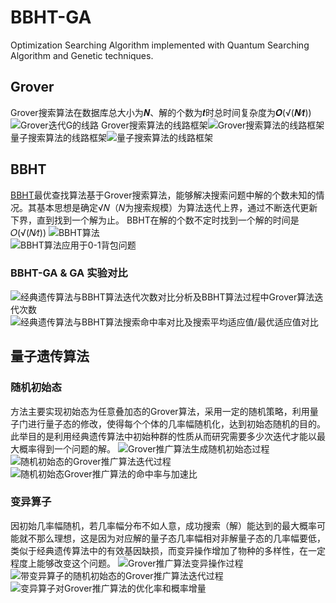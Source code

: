 # BBHT-GA
Optimization Searching Algorithm implemented with Quantum Searching Algorithm and Genetic techniques.

## Grover
Grover搜索算法在数据库总大小为𝑵、解的个数为𝒕时总时间复杂度为𝑶(√(𝑵∕𝒕))
![Grover迭代G的线路](https://github.com/ZorrowHu/BBHT-GA/blob/master/BBHT/photo/%E5%9B%BE%E7%89%871.png) 
Grover搜索算法的线路框架![Grover搜索算法的线路框架](https://github.com/ZorrowHu/BBHT-GA/blob/master/BBHT/photo/%E5%9B%BE%E7%89%872.png)
量子搜索算法的线路框架![量子搜索算法的线路框架](https://github.com/ZorrowHu/BBHT-GA/blob/master/BBHT/photo/%E5%9B%BE%E7%89%873.png)

## BBHT
[BBHT](https://arxiv.org/pdf/quant-ph/9605034.pdf)最优查找算法基于Grover搜索算法，能够解决搜索问题中解的个数未知的情况。其基本思想是确定√𝑁（𝑁为搜索规模）为算法迭代上界，通过不断迭代更新下界，直到找到一个解为止。
BBHT在解的个数不定时找到一个解的时间是𝑂(√(𝑁∕𝑡))
![BBHT算法](https://github.com/ZorrowHu/BBHT-GA/blob/master/BBHT/photo/%E5%9B%BE%E7%89%874.png)  
![BBHT算法应用于0-1背包问题](https://github.com/ZorrowHu/BBHT-GA/blob/master/BBHT/photo/%E5%9B%BE%E7%89%875.png)  

### BBHT-GA & GA 实验对比
![经典遗传算法与BBHT算法迭代次数对比分析及BBHT算法过程中Grover算法迭代次数](https://github.com/ZorrowHu/BBHT-GA/blob/master/BBHT/photo/%E5%9B%BE%E7%89%876.png)
![经典遗传算法与BBHT算法搜索命中率对比及搜索平均适应值/最优适应值对比](https://github.com/ZorrowHu/BBHT-GA/blob/master/BBHT/photo/%E5%9B%BE%E7%89%877.png)

## 量子遗传算法
### 随机初始态
方法主要实现初始态为任意叠加态的Grover算法，采用一定的随机策略，利用量子门进行量子态的修改，使得每个个体的几率幅随机化，达到初始态随机的目的。此举目的是利用经典遗传算法中初始种群的性质从而研究需要多少次迭代才能以最大概率得到一个问题的解。
![Grover推广算法生成随机初始态过程](https://github.com/ZorrowHu/BBHT-GA/blob/master/BBHT/photo/%E5%9B%BE%E7%89%878.png)  
![随机初始态的Grover推广算法迭代过程](https://github.com/ZorrowHu/BBHT-GA/blob/master/BBHT/photo/%E5%9B%BE%E7%89%879.png)  
![随机初始态Grover推广算法的命中率与加速比](https://github.com/ZorrowHu/BBHT-GA/blob/master/BBHT/photo/%E5%9B%BE%E7%89%8710.png)  

### 变异算子
因初始几率幅随机，若几率幅分布不如人意，成功搜索（解）能达到的最大概率可能就不那么理想，这是因为对应解的量子态几率幅相对非解量子态的几率幅要低，类似于经典遗传算法中的有效基因缺损，而变异操作增加了物种的多样性，在一定程度上能够改变这个问题。
![Grover推广算法变异操作过程](https://github.com/ZorrowHu/BBHT-GA/blob/master/BBHT/photo/%E5%9B%BE%E7%89%8711.png)  
![带变异算子的随机初始态的Grover推广算法迭代过程](https://github.com/ZorrowHu/BBHT-GA/blob/master/BBHT/photo/%E5%9B%BE%E7%89%8712.png)  
![变异算子对Grover推广算法的优化率和概率增量](https://github.com/ZorrowHu/BBHT-GA/blob/master/BBHT/photo/%E5%9B%BE%E7%89%8713.png)  
